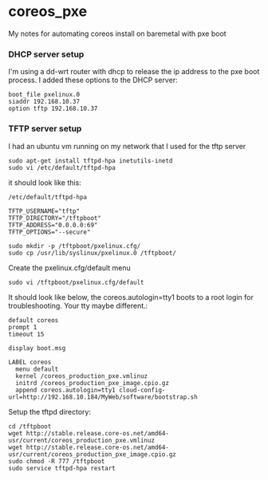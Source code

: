 # coreos_pxe

My notes for automating coreos install on baremetal with pxe boot

### DHCP server setup

I'm using a dd-wrt router with dhcp to release the ip address to the pxe boot process.
I added these options to the DHCP server:

    boot_file pxelinux.0
    siaddr 192.168.10.37
    option tftp 192.168.10.37 

### TFTP server setup

I had an ubuntu vm running on my network that I used for the tftp server

    sudo apt-get install tftpd-hpa inetutils-inetd
    sudo vi /etc/default/tftpd-hpa

it should look like this:


    /etc/default/tftpd-hpa

    TFTP_USERNAME="tftp"
    TFTP_DIRECTORY="/tftpboot"
    TFTP_ADDRESS="0.0.0.0:69"
    TFTP_OPTIONS="--secure"

    sudo mkdir -p /tftpboot/pxelinux.cfg/
    sudo cp /usr/lib/syslinux/pxelinux.0 /tftpboot/

Create the pxelinux.cfg/default menu

    sudo vi /tftpboot/pxelinux.cfg/default

It should look like below, the coreos.autologin=tty1 boots to a root login for 
troubleshooting. Your tty maybe different.:

    default coreos
    prompt 1
    timeout 15

    display boot.msg

    LABEL coreos
      menu default
      kernel /coreos_production_pxe.vmlinuz
      initrd /coreos_production_pxe_image.cpio.gz
      append coreos.autologin=tty1 cloud-config-url=http://192.168.10.184/MyWeb/software/bootstrap.sh

Setup the tftpd directory:

    cd /tftpboot
    wget http://stable.release.core-os.net/amd64-usr/current/coreos_production_pxe.vmlinuz
    wget http://stable.release.core-os.net/amd64-usr/current/coreos_production_pxe_image.cpio.gz
    sudo chmod -R 777 /tftpboot
    sudo service tftpd-hpa restart
